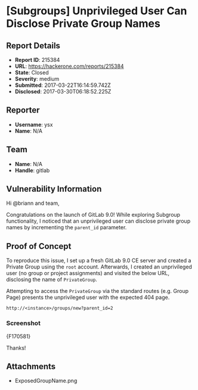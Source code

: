 # [Subgroups] Unprivileged User Can Disclose Private Group Names

## Report Details
- **Report ID**: 215384
- **URL**: https://hackerone.com/reports/215384
- **State**: Closed
- **Severity**: medium
- **Submitted**: 2017-03-22T16:14:59.742Z
- **Disclosed**: 2017-03-30T06:18:52.225Z

## Reporter
- **Username**: ysx
- **Name**: N/A

## Team
- **Name**: N/A
- **Handle**: gitlab

## Vulnerability Information
Hi @briann and team,

Congratulations on the launch of GitLab 9.0! While exploring Subgroup functionality, I noticed that an unprivileged user can disclose private group names by incrementing the `parent_id` parameter. 

## Proof of Concept
To reproduce this issue, I set up a fresh GitLab 9.0 CE server and created a Private Group using the `root` account. Afterwards, I created an unprivileged user (no group or project assignments) and visited the below URL, disclosing the name of `PrivateGroup`.

Attempting to access the `PrivateGroup` via the standard routes (e.g. Group Page) presents the unprivileged user with the expected 404 page.

```
http://<instance>/groups/new?parent_id=2
```

### Screenshot
{F170581}

Thanks!

## Attachments
- ExposedGroupName.png
